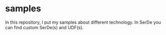 samples
=======

In this repository, I put my samples about different technology.
In SerDe you can find custom SerDe(s) and UDF(s).
